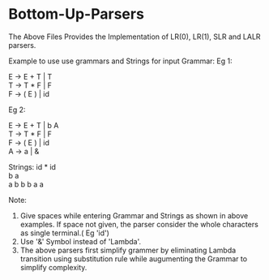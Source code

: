 # Bottom-Up-Parsers
The Above Files Provides the Implementation of LR(0), LR(1), SLR and LALR parsers.

Example to use use grammars and Strings for input
Grammar:
Eg 1:

E -> E + T | T    
T -> T * F | F    
F -> ( E ) | id    

Eg 2:

E -> E + T | b A   
T -> T * F | F    
F -> ( E ) | id   
A -> a | &   

Strings:
id * id   
b a   
a b b b a a     

Note: 
1) Give spaces while entering Grammar and Strings as shown in above examples. If space not given, the parser consider the whole characters as single terminal.( Eg 'id')
2) Use '&' Symbol instead of 'Lambda'.
3) The above parsers first simplify grammer by eliminating Lambda transition using substitution rule while augumenting the Grammar to simplify complexity.
